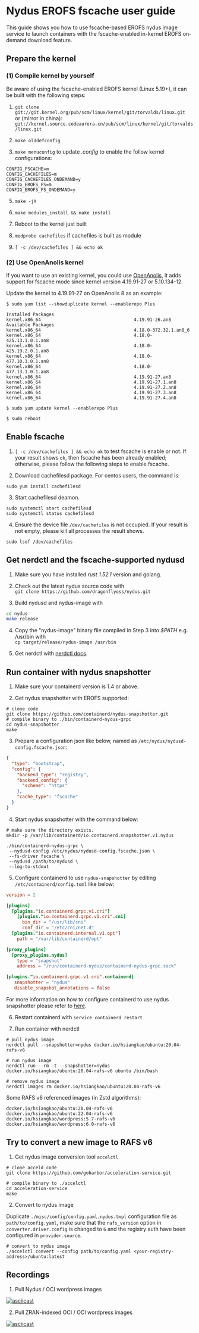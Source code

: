 # Nydus EROFS fscache user guide

This guide shows you how to use fscache-based EROFS nydus image service to launch containers with the fscache-enabled in-kernel EROFS on-demand download feature.

## Prepare the kernel

### (1) Compile kernel by yourself
Be aware of using the fscache-enabled EROFS kernel (Linux 5.19+), it can be built with the following steps:

1.  ``git clone git://git.kernel.org/pub/scm/linux/kernel/git/torvalds/linux.git`` \
     or (mirror in china): ``git://kernel.source.codeaurora.cn/pub/scm/linux/kernel/git/torvalds/linux.git``

2. ``make olddefconfig``

3. `make menuconfig` to update _.config_ to enable the follow kernel configurations:
```
CONFIG_FSCACHE=m
CONFIG_CACHEFILES=m
CONFIG_CACHEFILES_ONDEMAND=y
CONFIG_EROFS_FS=m
CONFIG_EROFS_FS_ONDEMAND=y
```

5. ``make -jX``

6. ``make modules_install && make install``

7. Reboot to the kernel just built

8. ``modprobe cachefiles`` if cachefiles is built as module

9.  ``[ -c /dev/cachefiles ] && echo ok``

### (2) Use OpenAnolis kernel
If you want to use an existing kernel, you could use [OpenAnolis](https://openanolis.cn/download?lang=en), it adds support for fscache mode since kernel version 4.19.91-27 or 5.10.134-12.

Update the kernel to 4.19.91-27 on OpenAnolis 8 as an example:

```
$ sudo yum list --showduplicate kernel --enablerepo Plus

Installed Packages
kernel.x86_64                                   4.19.91-26.an8
Available Packages
kernel.x86_64                                   4.18.0-372.32.1.an8_6
kernel.x86_64                                   4.18.0-425.13.1.0.1.an8
kernel.x86_64                                   4.18.0-425.19.2.0.1.an8
kernel.x86_64                                   4.18.0-477.10.1.0.1.an8
kernel.x86_64                                   4.18.0-477.13.1.0.1.an8
kernel.x86_64                                   4.19.91-27.an8
kernel.x86_64                                   4.19.91-27.1.an8
kernel.x86_64                                   4.19.91-27.2.an8
kernel.x86_64                                   4.19.91-27.3.an8
kernel.x86_64                                   4.19.91-27.4.an8

$ sudo yum update kernel --enablerepo Plus

$ sudo reboot
```

## Enable fscache

1.  ``[ -c /dev/cachefiles ] && echo ok`` to test fscache is enable or not. If your result shows `ok`, then fscache has been already enabled; otherwise, please follow the following steps to enable fscache.

2.  Download cachefilesd package. For centos users, the command is:
```
sudo yum install cachefilesd
```

3.  Start cachefilesd deamon.
```
sudo systemctl start cachefilesd
sudo systemctl status cachefilesd
```

4.  Ensure the device file `/dev/cachefiles` is not occupied. If your result is not empty, please kill all processes the result shows.
```
sudo lsof /dev/cachefiles
```

## Get nerdctl and the fscache-supported nydusd

1. Make sure you have installed _rust 1.52.1_ version and golang.

2. Check out the latest nydus source code with \
``git clone https://github.com/dragonflyoss/nydus.git``

3. Build nydusd and nydus-image with 

``` bash
cd nydus
make release
```

4. Copy the "nydus-image" binary file compiled in Step 3 into _$PATH_ e.g. /usr/bin with \
``cp target/release/nydus-image /usr/bin``

5. Get nerdctl with [nerdctl docs](https://github.com/containerd/nerdctl?tab=readme-ov-file#install).

## Run container with nydus snapshotter

1. Make sure your containerd version is 1.4 or above.

2. Get nydus snapshotter with EROFS supported:
  ```shell
  # clone code
  git clone https://github.com/containerd/nydus-snapshotter.git
  # compile binary to ./bin/containerd-nydus-grpc
  cd nydus-snapshotter
  make
  ```

3. Prepare a configuration json like below, named as `/etc/nydus/nydusd-config.fscache.json`:

```json
{
  "type": "bootstrap",
  "config": {
    "backend_type": "registry",
    "backend_config": {
      "scheme": "https"
    },
    "cache_type": "fscache"
  }
}
```

4. Start nydus snapshotter with the command below:

```
# make sure the directory exists.
mkdir -p /var/lib/containerd/io.containerd.snapshotter.v1.nydus

./bin/containerd-nydus-grpc \
 --nydusd-config /etc/nydus/nydusd-config.fscache.json \
 --fs-driver fscache \
 --nydusd /path/to/nydusd \
 --log-to-stdout
```

5. Configure containerd to use `nydus-snapshotter` by editing
   `/etc/containerd/config.toml` like below:

``` toml
version = 2

[plugins]
  [plugins."io.containerd.grpc.v1.cri"]
    [plugins."io.containerd.grpc.v1.cri".cni]
      bin_dir = "/usr/lib/cni"
      conf_dir = "/etc/cni/net.d"
  [plugins."io.containerd.internal.v1.opt"]
    path = "/var/lib/containerd/opt"

[proxy_plugins]
  [proxy_plugins.nydus]
    type = "snapshot"
    address = "/run/containerd-nydus/containerd-nydus-grpc.sock"

[plugins."io.containerd.grpc.v1.cri".containerd]
   snapshotter = "nydus"
   disable_snapshot_annotations = false
```

For more information on how to configure containerd to use nydus snapshotter please refer to [here](./containerd-env-setup.md).

6. Restart containerd with
   `service containerd restart`

7. Run container with nerdctl

``` shell
# pull nydus image
nerdctl pull --snapshotter=nydus docker.io/hsiangkao/ubuntu:20.04-rafs-v6

# run nydus image
nerdctl run --rm -t --snapshotter=nydus docker.io/hsiangkao/ubuntu:20.04-rafs-v6 ubuntu /bin/bash

# remove nydus image
nerdctl images rm docker.io/hsiangkao/ubuntu:20.04-rafs-v6
```

Some RAFS v6 referenced images (in Zstd algorithms):
```
docker.io/hsiangkao/ubuntu:20.04-rafs-v6
docker.io/hsiangkao/ubuntu:22.04-rafs-v6
docker.io/hsiangkao/wordpress:5.7-rafs-v6
docker.io/hsiangkao/wordpress:6.0-rafs-v6
```

## Try to convert a new image to RAFS v6

1. Get nydus image conversion tool `accelctl`

``` shell
# clone acceld code
git clone https://github.com/goharbor/acceleration-service.git

# compile binary to ./accelctl
cd acceleration-service
make
```

2. Convert to nydus image

Duplicate `./misc/config/config.yaml.nydus.tmpl` configuration file as `path/to/config.yaml`, make sure that the `rafs_version` option in `converter.driver.config` is changed to `6` and the registry auth have been configured in `provider.source`.

``` shell
# convert to nydus image
./accelctl convert --config path/to/config.yaml <your-registry-address>/ubuntu:latest
```

## Recordings

1. Pull Nydus / OCI wordpress images

[![asciicast](https://asciinema.org/a/1a6aQA6rOFsoAgivDh9mBV0lE.svg)](https://asciinema.org/a/1a6aQA6rOFsoAgivDh9mBV0lE?speed=2)

2. Pull ZRAN-indexed OCI / OCI wordpress images

[![asciicast](https://asciinema.org/a/7IOWhUk8Rna0Ju1avcamu7T5f.svg)](https://asciinema.org/a/7IOWhUk8Rna0Ju1avcamu7T5f?speed=2)
